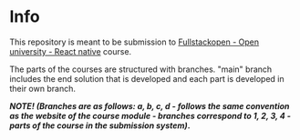 # Info

This repository is meant to be submission to [Fullstackopen - Open university - React native](https://fullstackopen.com/en/part10) course.

The parts of the courses are structured with branches. "main" branch includes the end solution that is developed and each part is developed in their own branch.

***NOTE! (Branches are as follows: a, b, c, d - follows the same convention as the website of the course module - branches correspond to 1, 2, 3, 4 -parts of the course in the submission system)*.**
